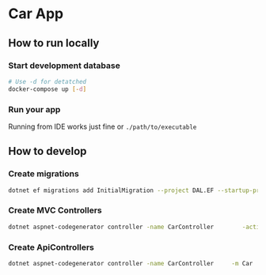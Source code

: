 # Car App

## How to run locally

### Start development database
```bash
# Use -d for detatched
docker-compose up [-d]
```
### Run your app
Running from IDE works just fine or `./path/to/executable`

## How to develop

### Create migrations
```bash
dotnet ef migrations add InitialMigration --project DAL.EF --startup-project WebApplication
```

### Create MVC Controllers
```bash
dotnet aspnet-codegenerator controller -name CarController        -actions -m  Car        -dc AppDbContext -outDir Controllers --useDefaultLayout --useAsyncActions --referenceScriptLibraries -f
```

### Create ApiControllers
```bash
dotnet aspnet-codegenerator controller -name CarController     -m Car     -actions -dc AppDbContext -outDir ApiControllers -api --useAsyncActions  -f
```